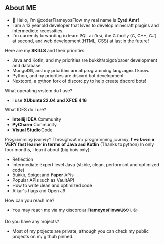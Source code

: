 ## About ME
- 👋 Hello, I’m @coderFlameyosFlow, my real name is **Eyad Amr!**
- I am a 13 year old developer that loves to develop minecraft plugins and intermediete necessities.
- I'm currently forwarding to learn SQL at first, the C family (C, C++, C#) at second, and web development (HTML, CSS) at last in the future!

Here are my **SKILLS** and their priorities:
- Java and Kotlin, and my priorities are bukkit/spigot/paper development and database.
- MongoDB, and my priorities are all programming languages I know.
- Python, and my priorities are discord bot development
- Nextcord, a python fork of discord.py to help create discord bots!

What operating system do I use? 
- I use **XUbuntu 22.04 and XFCE 4.16**

What IDES do I use?
- **Intellij IDEA** Community
- **PyCharm** Community
- **Visual Studio** Code

Programming journey?
Throughout my programming journey, **I've been a VERY fast learner in terms of Java and Kotlin** (Thanks to python)
In only four months, I learnt about (big bois only):
- Reflection
- Intermediate-Expert level Java (stable, clean, performant and optimized code)
- Bukkit, Spigot and **Paper** APIs
- Popular APIs such as VaultAPI
- How to write clean and optimized code
- Aikar's flags and Open J9

How can you reach me?
- You may reach me via my discord at **FlameyosFlow#2691**. 👍

Do you have any projects?
- Most of my projects are private, although you can check my public projects on my github pinned.

